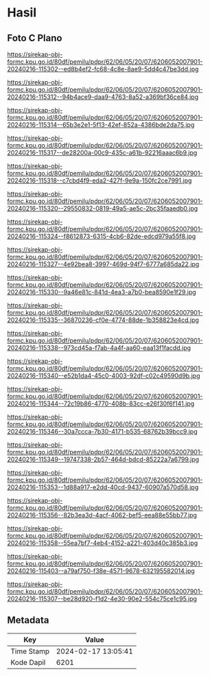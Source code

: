 # Hasil

## Foto C Plano

https://sirekap-obj-formc.kpu.go.id/80df/pemilu/pdpr/62/06/05/20/07/6206052007901-20240216-115302--ed8b4ef2-fc68-4c8e-8ae9-5dd4c47be3dd.jpg

https://sirekap-obj-formc.kpu.go.id/80df/pemilu/pdpr/62/06/05/20/07/6206052007901-20240216-115312--94b4ace9-daa9-4763-8a52-a369bf36ce84.jpg

https://sirekap-obj-formc.kpu.go.id/80df/pemilu/pdpr/62/06/05/20/07/6206052007901-20240216-115314--65b3e2e1-5f13-42ef-852a-4386bde2da75.jpg

https://sirekap-obj-formc.kpu.go.id/80df/pemilu/pdpr/62/06/05/20/07/6206052007901-20240216-115317--de28200a-00c9-435c-a61b-92216aaac6b9.jpg

https://sirekap-obj-formc.kpu.go.id/80df/pemilu/pdpr/62/06/05/20/07/6206052007901-20240216-115318--c7cbd4f9-eda2-427f-9e9a-150fc2ce7991.jpg

https://sirekap-obj-formc.kpu.go.id/80df/pemilu/pdpr/62/06/05/20/07/6206052007901-20240216-115320--29550832-0819-49a5-ae5c-2bc35faaedb0.jpg

https://sirekap-obj-formc.kpu.go.id/80df/pemilu/pdpr/62/06/05/20/07/6206052007901-20240216-115324--f8612873-6315-4cb6-82de-edcd979a55f8.jpg

https://sirekap-obj-formc.kpu.go.id/80df/pemilu/pdpr/62/06/05/20/07/6206052007901-20240216-115327--4e92bea8-3997-469d-94f7-6777a685da22.jpg

https://sirekap-obj-formc.kpu.go.id/80df/pemilu/pdpr/62/06/05/20/07/6206052007901-20240216-115330--9a46e81c-841d-4ea3-a7b0-bea8590e1f29.jpg

https://sirekap-obj-formc.kpu.go.id/80df/pemilu/pdpr/62/06/05/20/07/6206052007901-20240216-115335--36870236-cf0e-4774-88de-1b358823e4cd.jpg

https://sirekap-obj-formc.kpu.go.id/80df/pemilu/pdpr/62/06/05/20/07/6206052007901-20240216-115338--973cd45a-f7ab-4a4f-aa60-eaa13f1facdd.jpg

https://sirekap-obj-formc.kpu.go.id/80df/pemilu/pdpr/62/06/05/20/07/6206052007901-20240216-115340--e52b1da4-45c0-4003-92df-c02c49590d9b.jpg

https://sirekap-obj-formc.kpu.go.id/80df/pemilu/pdpr/62/06/05/20/07/6206052007901-20240216-115344--72c19b86-4770-408b-83cc-e26f30f6f141.jpg

https://sirekap-obj-formc.kpu.go.id/80df/pemilu/pdpr/62/06/05/20/07/6206052007901-20240216-115346--30a7ccca-7b30-4171-b535-68762b39bcc9.jpg

https://sirekap-obj-formc.kpu.go.id/80df/pemilu/pdpr/62/06/05/20/07/6206052007901-20240216-115349--19747338-2b57-464d-bdcd-85222a7a6799.jpg

https://sirekap-obj-formc.kpu.go.id/80df/pemilu/pdpr/62/06/05/20/07/6206052007901-20240216-115353--1d88a917-e2dd-40cd-9437-60907a570d58.jpg

https://sirekap-obj-formc.kpu.go.id/80df/pemilu/pdpr/62/06/05/20/07/6206052007901-20240216-115356--82b3ea3d-4acf-4062-bef5-eea88e55bb77.jpg

https://sirekap-obj-formc.kpu.go.id/80df/pemilu/pdpr/62/06/05/20/07/6206052007901-20240216-115358--55ea7bf7-4eb4-4152-a221-403d40c385b3.jpg

https://sirekap-obj-formc.kpu.go.id/80df/pemilu/pdpr/62/06/05/20/07/6206052007901-20240216-115403--a79af750-f38e-4571-9678-632195582014.jpg

https://sirekap-obj-formc.kpu.go.id/80df/pemilu/pdpr/62/06/05/20/07/6206052007901-20240216-115307--be28d920-f1d2-4e30-90e2-554c75ce1c95.jpg


## Metadata

| Key        | Value               |
| ---------- | ------------------- |
| Time Stamp | 2024-02-17 13:05:41 |
| Kode Dapil | 6201                |



